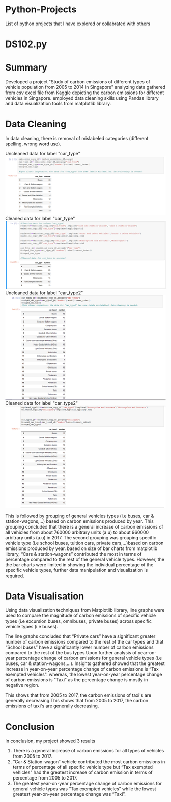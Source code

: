 # Python-Projects
List of python projects that I have explored or collabrated with others

# DS102.py

# Summary
Developed a project "Study of carbon emissions of different types of vehicle population from 2005 to 2014 in Singapore" analyzing data gathered from csv excel file from Kaggle depicting the carbon emissions for different vehicles in Singapore. employed data cleaning skills using Pandas library and data visualization tools from matplotlib library.

# Data Cleaning  

In data cleaning, there is removal of mislabeled categories (different spelling, wrong word use). 

Uncleaned data for label "car_type"
![mislabeled categories](https://github.com/JiaJun98/Python-Projects/blob/master/Data_Cleaning_car_type1.PNG)
Cleaned data for label "car_type"
![mislabeled categories](https://github.com/JiaJun98/Python-Projects/blob/master/Cleaned%20data%20for%20car_type.PNG)
Uncleaned data for label "car_type2"
![mislabeled categories](https://github.com/JiaJun98/Python-Projects/blob/master/Data_Cleaning_car_type2.PNG)
Cleaned data for label "car_type2"
![mislabeled categories](https://github.com/JiaJun98/Python-Projects/blob/master/Cleaned%20data%20for%20car_type2.PNG)




This is followed by grouping of general vehicles types (i.e buses, car & station-wagons,…) based on carbon emissions produced by year. This grouping concluded that there is a general increase of carbon emissions of all vehicles from about 760000 arbitrary units (a.u) to about 960000 arbitrary units (a.u) in 2017. The second grouping was grouping specific vehicle type (i.e school buses, tuition cars, private cars,…)based on carbon emissions produced by year. based on size of bar charts from matplotlib library, “Cars & station-wagons” contributed the most in terms of percentage compared to the rest of the general vehicle types. However, the the bar charts were limited in showing the individual percentage of the specific vehicle types, further data manipulation and visualization is required.

# Data Visualisation

Using data visualization techniques from Matplotlib library, line graphs were used to compare the magnitude of carbon emissions of specific vehicle types (i.e excursion buses, omnibuses, private buses) across specific vehicle types (i.e buses).

The line graphs concluded that “Private cars” have a significant greater number of carbon emissions compared to the rest of the car types and that “School buses” have a significantly lower number of carbon emissions compared to the rest of the bus types.Upon further analysis of year-on-year percentage change of carbon emissions for general vehicle types (i.e buses, car & station-wagons,…). Insights gathered showed that the greatest increase in year-on-year percentage change of carbon emissions is “Tax exempted vehicles". 
whereas, the lowest year-on-year percentage change of carbon emissions is "Taxi" as the percentage change is mostly in negative region. 

This shows that from 2005 to 2017, the carbon emissions of taxi's are generally decreasing.This shows that from 2005 to 2017, the carbon emissions of taxi's are generally decreasing.

# Conclusion

In conclusion, my project showed 3 results
1)	There is a general increase of carbon emissions for all types of vehicles from 2005 to 2017.
2)	“Car & Station-wagon” vehicle contributed the most carbon emissions in terms of percentage of all specific vehicle type but “Tax exempted vehicles" had the greatest increase of carbon emission in terms of percentage from 2005 to 2017.
3)	The greatest year-on-year percentage change of carbon emissions for general vehicle types was “Tax exempted vehicles” while the lowest greatest year-on-year percentage change was “Taxi”.

